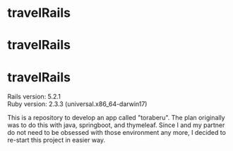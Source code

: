 # travelRails
# travelRails
# travelRails
Rails version: 5.2.1 <br>
Ruby version: 2.3.3 (universal.x86_64-darwin17)

This is a repository to develop an app called "toraberu".
The plan originally was to do this with java, springboot, and thymeleaf.
Since I and my partner do not need to be obsessed with those environment any more, I decided to re-start this project in easier way.
